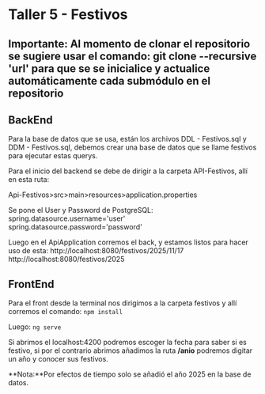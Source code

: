 # Taller 5 - Festivos
## Importante: Al momento de clonar el repositorio se sugiere usar el comando: git clone --recursive 'url' para que se se inicialice y actualice automáticamente cada submódulo en el repositorio

## BackEnd

Para la base de datos que se usa, están los archivos DDL - Festivos.sql y DDM - Festivos.sql, debemos crear una base de datos que se llame festivos para ejecutar estas querys. 

Para el inicio del backend se debe de dirigir a la carpeta API-Festivos, allí en esta ruta:

Api-Festivos>src>main>resources>application.properties

Se pone el User y Password de PostgreSQL: 
spring.datasource.username='user'
spring.datasource.password='password'

Luego en el ApiApplication corremos el back, y estamos listos para hacer uso de esta: 
http://localhost:8080/festivos/2025/11/17
http://localhost:8080/festivos/2025

## FrontEnd
Para el front desde la terminal nos dirigimos a la carpeta festivos y allí corremos el comando: 
`npm install`

Luego: 
`ng serve`

Si abrimos el localhost:4200 podremos escoger la fecha para saber si es festivo, si por el contrario abrimos añadimos la ruta **/anio** podremos digitar un año y conocer sus festivos.

**Nota:**Por efectos de tiempo solo se añadió el año 2025 en la base de datos.